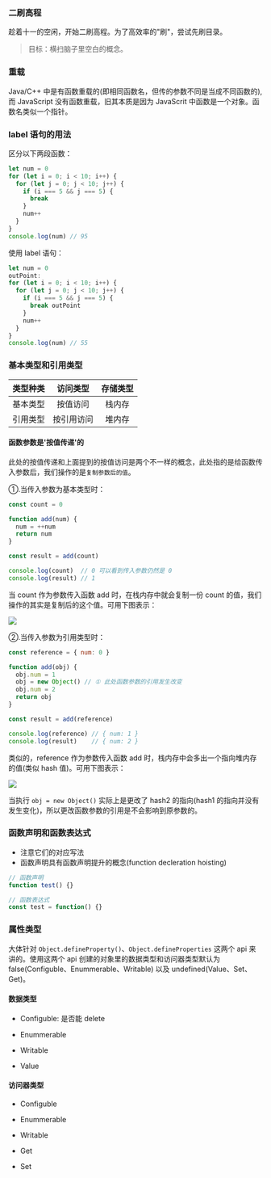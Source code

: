 ### 二刷高程

趁着十一的空闲，开始二刷高程。为了高效率的"刷"，尝试先刷目录。

> 目标：横扫脑子里空白的概念。

### 重载

Java/C++ 中是有函数重载的(即相同函数名，但传的参数不同是当成不同函数的),而 JavaScript 没有函数重载，旧其本质是因为 JavaScrit 中函数是一个对象。函数名类似一个指针。

### label 语句的用法

区分以下两段函数：

```js
let num = 0
for (let i = 0; i < 10; i++) {
  for (let j = 0; j < 10; j++) {
    if (i === 5 && j === 5) {
      break
    }
    num++
  }
}
console.log(num) // 95
```

使用 label 语句：

```js
let num = 0
outPoint:
for (let i = 0; i < 10; i++) {
  for (let j = 0; j < 10; j++) {
    if (i === 5 && j === 5) {
      break outPoint
    }
    num++
  }
}
console.log(num) // 55
```

### 基本类型和引用类型

| 类型种类 | 访问类型 | 存储类型 |
|:---:|:---:|:---:|
| 基本类型 | 按值访问 | 栈内存 |
| 引用类型 | 按引用访问 | 堆内存 |

#### 函数参数是'按值传递'的

此处的按值传递和上面提到的按值访问是两个不一样的概念，此处指的是给函数传入参数后，我们操作的是`复制参数后的值`。

①.当传入参数为基本类型时：

```js
const count = 0

function add(num) {
  num = ++num
  return num
}

const result = add(count)

console.log(count)  // 0 可以看到传入参数仍然是 0
console.log(result) // 1
```

当 count 作为参数传入函数 add 时，在栈内存中就会复制一份 count 的值，我们操作的其实是复制后的这个值。可用下图表示：

![](http://oqhtscus0.bkt.clouddn.com/dae97b9a4ef1022ae56e9bf5b9c1c727.jpg-200)

②.当传入参数为引用类型时：

```js
const reference = { num: 0 }

function add(obj) {
  obj.num = 1
  obj = new Object() // ① 此处函数参数的引用发生改变
  obj.num = 2
  return obj
}

const result = add(reference)

console.log(reference) // { num: 1 }
console.log(result)    // { num: 2 }
```

类似的，reference 作为参数传入函数 add 时，栈内存中会多出一个指向堆内存的值(类似 hash 值)。可用下图表示：

![](http://oqhtscus0.bkt.clouddn.com/b12b36ce345d26881486de403b79cbee.jpg)

当执行 `obj = new Object()` 实际上是更改了 hash2 的指向(hash1 的指向并没有发生变化)，所以更改函数参数的引用是不会影响到原参数的。

### 函数声明和函数表达式

* 注意它们的对应写法
* 函数声明具有函数声明提升的概念(function decleration hoisting)

```js
// 函数声明
function test() {}

// 函数表达式
const test = function() {}
```

### 属性类型

大体针对 `Object.defineProperty()`、`Object.defineProperties` 这两个 api 来讲的。使用这两个 api 创建的对象里的数据类型和访问器类型默认为 false(Configuble、Enummerable、Writable) 以及 undefined(Value、Set、Get)。

#### 数据类型

* Configuble: 是否能 delete

* Enummerable

* Writable

* Value

#### 访问器类型

* Configuble

* Enummerable

* Writable

* Get

* Set